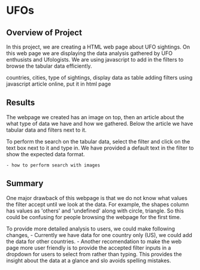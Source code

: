# UFOs

## Overview of Project

In this project, we are creating a HTML web page about UFO sightings. On this web page we are displaying the data analysis gathered by UFO enthusists and Ufologists. We are using javascript to add in the filters to browse the tabular data efficiently.

countries, cities, type of sightings, display data as table 
adding filters using javascript
article online, put it in html page
    
## Results

The webpage we created has an image on top, then an article about the what type of data we have and how we gathered. Below the article we have tabular data and filters next to it.

To perform the search on the tabular data, select the filter and click on the text box next to it and type in. We have provided a default text in the filter to show the expected data format.



    - how to perform search with images


## Summary
One major drawback of this webpage is that we do not know what values the filter accept until we look at the data. For example, the shapes column has values as 'others' and 'undefined' along with circle, triangle. So this could be confusing for people browsing the webpage for the first time.
 
 To provide more detailed analysis to users, we could make following changes,
    - Currently we have data for one country only (US), we could add the data for other countries.
    - Another recomendation to make the web page more user friendly is to provide the accepted filter inputs in a dropdown for users to select from rather than typing. This provides the insight about the data at a glance and slo avoids spelling mistakes.
    
 
